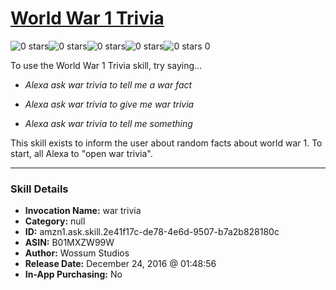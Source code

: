 # [World War 1 Trivia](http://alexa.amazon.com/#skills/amzn1.ask.skill.2e41f17c-de78-4e6d-9507-b7a2b828180c)
![0 stars](../../images/ic_star_border_black_18dp_1x.png)![0 stars](../../images/ic_star_border_black_18dp_1x.png)![0 stars](../../images/ic_star_border_black_18dp_1x.png)![0 stars](../../images/ic_star_border_black_18dp_1x.png)![0 stars](../../images/ic_star_border_black_18dp_1x.png) 0

To use the World War 1 Trivia skill, try saying...

* *Alexa ask war trivia to tell me a war fact*

* *Alexa ask war trivia to give me war trivia*

* *Alexa ask war trivia to tell me something*

This skill exists to inform the user about random facts about world war 1. To start, all Alexa to "open war trivia".

***

### Skill Details

* **Invocation Name:** war trivia
* **Category:** null
* **ID:** amzn1.ask.skill.2e41f17c-de78-4e6d-9507-b7a2b828180c
* **ASIN:** B01MXZW99W
* **Author:** Wossum Studios
* **Release Date:** December 24, 2016 @ 01:48:56
* **In-App Purchasing:** No
